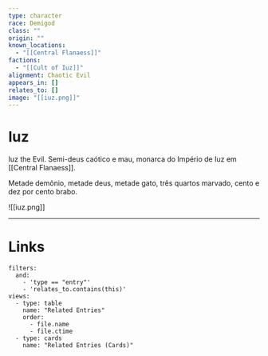 ```yaml
---
type: character
race: Demigod
class: ""
origin: ""
known_locations:
  - "[[Central Flanaess]]"
factions:
  - "[[Cult of Iuz]]"
alignment: Chaotic Evil
appears_in: []
relates_to: []
image: "[[iuz.png]]"
---
```

# Iuz

Iuz the Evil. Semi-deus caótico e mau, monarca do Império de Iuz em [[Central Flanaess]]. 

Metade demônio, metade deus, metade gato, três quartos marvado, cento e dez por cento brabo. 

![[iuz.png]]

---

<!-- DYNAMIC:related-entries -->

# Links

```base
filters:
  and:
    - 'type == "entry"'
    - 'relates_to.contains(this)'
views:
  - type: table
    name: "Related Entries"
    order:
	  - file.name
      - file.ctime
  - type: cards
    name: "Related Entries (Cards)"
```

<!-- /DYNAMIC -->
